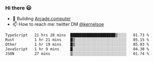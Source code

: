 ### Hi there 😃

- 🔨 Building [Arcade.computer](https://arcade.computer)
- 📫 How to reach me: twitter DM [@kernelsoe](https://twitter.com/kernelsoe)

<!--START_SECTION:waka-->

```txt
TypeScript   21 hrs 28 mins  ████████████████████▒░░░░   81.73 %
Rust         1 hr 21 mins    █▒░░░░░░░░░░░░░░░░░░░░░░░   05.15 %
Other        1 hr 19 mins    █▒░░░░░░░░░░░░░░░░░░░░░░░   05.03 %
JavaScript   1 hr 9 mins     █░░░░░░░░░░░░░░░░░░░░░░░░   04.38 %
JSON         27 mins         ▒░░░░░░░░░░░░░░░░░░░░░░░░   01.74 %
```

<!--END_SECTION:waka-->
